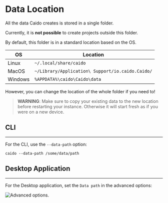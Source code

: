 # Data Location

All the data Caido creates is stored in a single folder.

Currently, it is **not possible** to create projects outside this folder.

By default, this folder is in a standard location based on the OS.

| OS      | Location                                         |
| ------- | ------------------------------------------------ |
| Linux   | `~/.local/share/caido`                           |
| MacOS   | `~/Library/Application\ Support/io.caido.Caido/` |
| Windows | `%APPDATA%\caido\Caido\data`                     |

However, you can change the location of the whole folder if you need to!

> **WARNING**: Make sure to copy your existing data to the new location before restarting your instance.
> Otherwise it will start fresh as if you were on a new device.

## CLI

---

For the CLI, use the `--data-path` option:

```
caido --data-path /some/data/path
```

## Desktop Application

---

For the Desktop application, set the `Data path` in the advanced options:

<img alt="Advanced options." src="/_images/advanced_options.png" no-shadow/>
